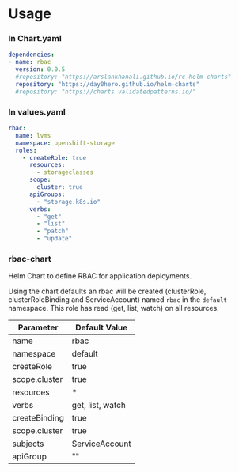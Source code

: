 # Usage

### In Chart.yaml
``` yml
dependencies:
- name: rbac
  version: 0.0.5
  #repository: "https://arslankhanali.github.io/rc-helm-charts"
  repository: "https://day0hero.github.io/helm-charts"
  #repository: "https://charts.validatedpatterns.io/"
```
### In values.yaml
``` yml
rbac:
  name: lvms
  namespace: openshift-storage
  roles:
    - createRole: true
      resources:
        - storageclasses
      scope:
        cluster: true
      apiGroups:
        - "storage.k8s.io"
      verbs:
        - "get"
        - "list"
        - "patch"
        - "update"
```

### rbac-chart
Helm Chart to define RBAC for application deployments.

Using the chart defaults an rbac will be created (clusterRole, clusterRoleBinding and ServiceAccount)
named `rbac` in the `default` namespace. This role has read (get, list, watch) on all resources. 

| Parameter | Default Value |
| --------- | ------------- |
| name | rbac |
| namespace | default |
| createRole | true |
| scope.cluster | true |
| resources | * |
| verbs | get, list, watch |
| createBinding | true |
| scope.cluster | true |
| subjects | ServiceAccount |
| apiGroup | "" |